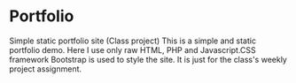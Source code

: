 # Portfolio
Simple static portfolio site (Class project) 
This is a simple and static portfolio demo. Here I use only raw HTML, PHP and Javascript.CSS framework Bootstrap is used to style the site. 
It is just for the class's weekly project assignment. 
